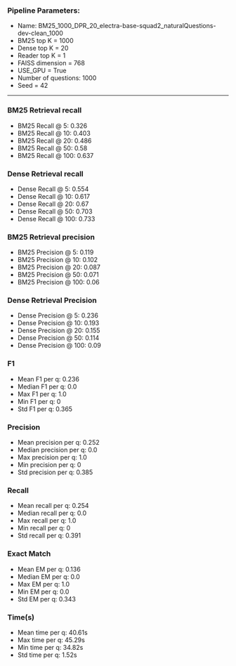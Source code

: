 ### Pipeline Parameters:
* Name: BM25_1000_DPR_20_electra-base-squad2_naturalQuestions-dev-clean_1000
* BM25 top K = 1000
* Dense top K = 20
* Reader top K = 1
* FAISS dimension = 768
* USE_GPU = True
* Number of questions: 1000
* Seed = 42
------
### BM25 Retrieval recall 
* BM25 Recall @ 5: 0.326
* BM25 Recall @ 10: 0.403
* BM25 Recall @ 20: 0.486
* BM25 Recall @ 50: 0.58
* BM25 Recall @ 100: 0.637
### Dense Retrieval recall 
* Dense Recall @ 5: 0.554
* Dense Recall @ 10: 0.617
* Dense Recall @ 20: 0.67
* Dense Recall @ 50: 0.703
* Dense Recall @ 100: 0.733
### BM25 Retrieval precision 
* BM25 Precision @ 5: 0.119
* BM25 Precision @ 10: 0.102
* BM25 Precision @ 20: 0.087
* BM25 Precision @ 50: 0.071
* BM25 Precision @ 100: 0.06
### Dense Retrieval Precision 
* Dense Precision @ 5: 0.236
* Dense Precision @ 10: 0.193
* Dense Precision @ 20: 0.155
* Dense Precision @ 50: 0.114
* Dense Precision @ 100: 0.09
### F1 
* Mean F1 per q: 0.236
* Median F1 per q: 0.0
* Max F1 per q: 1.0
* Min F1 per q: 0
* Std F1 per q: 0.365
### Precision 
* Mean precision per q: 0.252
* Median precision per q: 0.0
* Max precision per q: 1.0
* Min precision per q: 0
* Std precision per q: 0.385
### Recall 
* Mean recall per q: 0.254
* Median recall per q: 0.0
* Max recall per q: 1.0
* Min recall per q: 0
* Std recall per q: 0.391
### Exact Match 
* Mean EM per q: 0.136
* Median EM per q: 0.0
* Max EM per q: 1.0
* Min EM per q: 0.0
* Std EM per q: 0.343
### Time(s) 
* Mean time per q: 40.61s
* Max time per q: 45.29s
* Min time per q: 34.82s
* Std time per q: 1.52s
